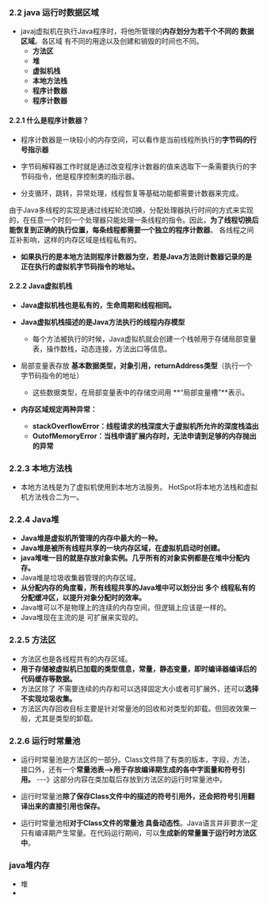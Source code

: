 ### 2.2 java 运行时数据区域

- javaj虚拟机在执行Java程序时，将他所管理的**内存划分为若干个不同的 数据区域**。各区域 有不同的用途以及创建和销毁的时间也不同。
  - **方法区**
  - **堆**
  - **虚拟机栈**
  - **本地方法栈**
  - **程序计数器**
  - **程序计数器**

#### 2.2.1 什么是程序计数器？

- 程序计数器是一块较小的内存空间，可以看作是当前线程所执行的**字节码的行号指示器**

- 字节码解释器工作时就是通过改变程序计数器的值来选取下一条需要执行的字节码指令，他是程序控制类的指示器。

- 分支循环，跳转，异常处理，线程恢复等基础功能都需要计数器来完成。

由于Java多线程的实现是通过线程轮流切换，分配处理器执行时间的方式来实现的，在任意一个时刻一个处理器只能处理一条线程的指令。因此，**为了线程切换后能恢复到正确的执行位置，每条线程都需要一个独立的程序计数器**。 各线程之间互补影响，这样的内存区域是线程私有的。

- **如果执行的是本地方法则程序计数器为空，若是Java方法则计数器记录的是正在执行的虚拟机字节码指令的地址。**

  

#### 2.2.2 Java虚拟机栈

- **Java虚拟机栈也是私有的，生命周期和线程相同。**
- **Java虚拟机栈描述的是Java方法执行的线程内存模型**
  - 每个方法被执行的时候，Java虚拟机就会创建一个栈帧用于存储局部变量表，操作数栈，动态连接，方法出口等信息。

- 局部变量表存放 **基本数据类型，对象引用，returnAddress类型**（执行一个字节码指令的地址）
  - 这些数据类型，在局部变量表中的存储空间用 **“局部变量槽”**表示。
- **内存区域规定两种异常：**
  - **stackOverflowError：线程请求的栈深度大于虚拟机所允许的深度栈溢出**
  - **OutofMemoryError：当栈申请扩展内存时，无法申请到足够的内存抛出的异常**



### 2.2.3 本地方法栈

- 本地方法栈是为了虚拟机使用到本地方法服务。 HotSpot将本地方法栈和虚拟机方法栈合二为一。

### 2.2.4 Java堆

- **Java堆是虚拟机所管理的内存中最大的一种。**
- **Java堆是被所有线程共享的一块内存区域，在虚拟机启动时创建。**
- **java堆唯一目的就是存放对象实例。几乎所有的对象实例都是在堆中分配内存。**
- Java堆是垃圾收集器管理的内存区域。
- **从分配内存的角度看，所有线程共享的Java堆中可以划分出 多个 线程私有的 分配缓冲区，以提升对象分配时的效率。**
- Java堆可以不是物理上的连续的内存空间，但逻辑上应该是一样的。
- Java堆现在主流的是 可扩展来实现的。

### 2.2.5 方法区

- 方法区也是各线程共有的内存区域。
- **用于存储被虚拟机已加载的类型信息，常量，静态变量，即时编译器编译后的代码缓存等数据。**
- 方法区除了 不需要连续的内存和可以选择固定大小或者可扩展外，还可以**选择不实现垃圾收集。**
- 方法区内存回收目标主要是针对常量池的回收和对类型的卸载。但回收效果一般，尤其是类型的卸载。

### 2.2.6 运行时常量池

- 运行时常量池是方法区的一部分。Class文件除了有类的版本，字段，方法，接口外，还有一个**常量池表-->用于存放编译期生成的各中字面量和符号引用。** ---》这部分内容在类加载后存放到方法区的运行时常量池中。
- 运行时常量池**除了保存Class文件中的描述的符号引用外，还会把符号引用翻译出来的直接引用也保存。**

- 运行时常量池相**对于Class文件的常量池 具备动态性**。Java语言并非要求一定只有编译期产生常量。在代码运行期间，可以**生成新的常量置于运行时方法区中**。

### java堆内存

- 堆
- 



